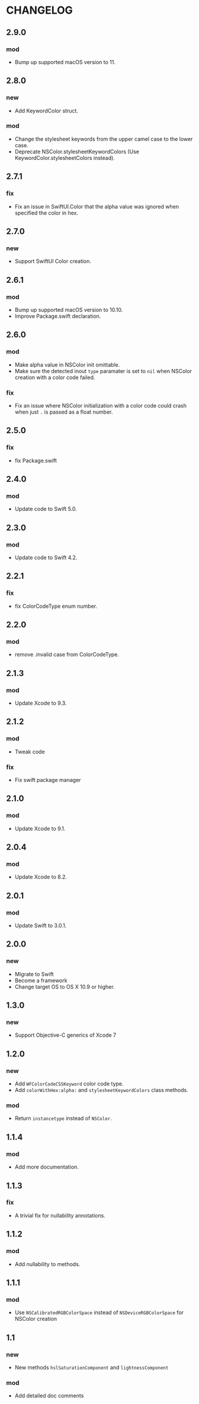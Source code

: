 CHANGELOG
===========

2.9.0
-----------

### mod

- Bump up supported macOS version to 11.



2.8.0
-----------

### new

- Add KeywordColor struct.

### mod

- Change the stylesheet keywords from the upper camel case to the lower case.
- Deprecate NSColor.stylesheetKeywordColors (Use KeywordColor.stylesheetColors instead).


2.7.1
-----------

### fix

- Fix an issue in SwiftUI.Color that the alpha value was ignored when specified the color in hex.


2.7.0
-----------

### new

- Support SwiftUI Color creation.


2.6.1
-----------

### mod

- Bump up supported macOS version to 10.10.
- Improve Package.swift declaration.


2.6.0
-----------

### mod

- Make alpha value in NSColor init omittable.
- Make sure the detected inout `type` paramater is set to `nil` when NSColor creation with a color code failed.


### fix

- Fix an issue where NSColor initialization with a color code could crash when just `.` is passed as a float number.


2.5.0
-----------

### fix

- fix Package.swift


2.4.0
-----------

### mod

- Update code to Swift 5.0.


2.3.0
-----------

### mod

- Update code to Swift 4.2.


2.2.1
-----------

### fix

- fix ColorCodeType enum number.

2.2.0
-----------

### mod

- remove .invalid case from ColorCodeType.


2.1.3
-----------
### mod
- Update Xcode to 9.3.


2.1.2
-----------
### mod
- Tweak code

### fix
- Fix swift package manager


2.1.0
-----------
### mod
- Update Xcode to 9.1.


2.0.4
-----------
### mod
- Update Xcode to 8.2.


2.0.1
-----------
### mod
- Update Swift to 3.0.1.


2.0.0
-----------
### new
- Migrate to Swift
- Become a framework
- Change target OS to OS X 10.9 or higher.


1.3.0
-----------
### new
- Support Objective-C generics of Xcode 7


1.2.0
-----------
### new
- Add `WFColorCodeCSSKeyword` color code type.
- Add `colorWithHex:alpha:` and `stylesheetKeywordColors` class methods.

### mod
- Return `instancetype` instead of `NSColor`.


1.1.4
-----------
### mod
- Add more documentation.


1.1.3
-----------
### fix
- A trivial fix for nullability annotations.


1.1.2
-----------
### mod
- Add nullability to methods.


1.1.1
-----------
### mod
- Use `NSCalibratedRGBColorSpace` instead of `NSDeviceRGBColorSpace` for NSColor creation


1.1
-----------
### new
- New methods `hslSaturationComponent` and `lightnessComponent`

### mod
- Add detailed doc comments
